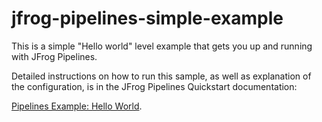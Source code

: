 # jfrog-pipelines-simple-example   

This is a simple  "Hello world" level example that gets you up and running with JFrog Pipelines. 

Detailed instructions on how to run this sample, as well as explanation of the configuration, is in the JFrog Pipelines Quickstart documentation:



[Pipelines Example: Hello World](https://www.jfrog.com/confluence/display/JFROG/Pipeline+Example%3A+Hello+World).
